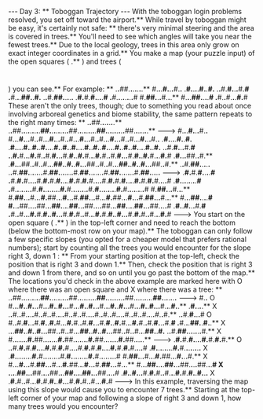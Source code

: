 --- Day 3: ** Toboggan Trajectory ---
With the toboggan login problems resolved, you set off toward the airport.** While travel by toboggan might be easy, it's certainly not safe: ** there's
very minimal steering
and the area is covered in trees.** You'll need to see which angles will take you near the fewest trees.**
Due to the local geology, trees in this area only grow on exact integer coordinates in a grid.** You make a map (your puzzle input) of the open squares (
.**
) and trees (
#
) you can see.** For example: **
.**.**##.**.**.**.**.**.**.**
#.**.**.**#.**.**.**#.**.**
.**#.**.**.**.**#.**.**#.**
.**.**#.**#.**.**.**#.**#
.**#.**.**.**##.**.**#.**
.**.**#.**##.**.**.**.**.**
.**#.**#.**#.**.**.**.**#
.**#.**.**.**.**.**.**.**.**#
#.**##.**.**.**#.**.**.**
#.**.**.**##.**.**.**.**#
.**#.**.**#.**.**.**#.**#
These aren't the only trees, though; due to something you read about once involving arboreal genetics and biome stability, the same pattern repeats to the right many times: **
.**.**##.**.**.**.**.**.**.**
.**.**##.**.**.**.**.**.**.**.**.**##.**.**.**.**.**.**.**.**.**##.**.**.**.**.**.**.**.**.**##.**.**.**.**.**.**.**.**.**##.**.**.**.**.**.**.**  --->
#.**.**.**#.**.**.**#.**.**
#.**.**.**#.**.**.**#.**.**#.**.**.**#.**.**.**#.**.**#.**.**.**#.**.**.**#.**.**#.**.**.**#.**.**.**#.**.**#.**.**.**#.**.**.**#.**.**
.**#.**.**.**.**#.**.**#.**
.**#.**.**.**.**#.**.**#.**.**#.**.**.**.**#.**.**#.**.**#.**.**.**.**#.**.**#.**.**#.**.**.**.**#.**.**#.**.**#.**.**.**.**#.**.**#.**
.**.**#.**#.**.**.**#.**#
.**.**#.**#.**.**.**#.**#.**.**#.**#.**.**.**#.**#.**.**#.**#.**.**.**#.**#.**.**#.**#.**.**.**#.**#.**.**#.**#.**.**.**#.**#
.**#.**.**.**##.**.**#.**
.**#.**.**.**##.**.**#.**.**#.**.**.**##.**.**#.**.**#.**.**.**##.**.**#.**.**#.**.**.**##.**.**#.**.**#.**.**.**##.**.**#.**
.**.**#.**##.**.**.**.**.**
.**.**#.**##.**.**.**.**.**.**.**#.**##.**.**.**.**.**.**.**#.**##.**.**.**.**.**.**.**#.**##.**.**.**.**.**.**.**#.**##.**.**.**.**.**  --->
.**#.**#.**#.**.**.**.**#
.**#.**#.**#.**.**.**.**#.**#.**#.**#.**.**.**.**#.**#.**#.**#.**.**.**.**#.**#.**#.**#.**.**.**.**#.**#.**#.**#.**.**.**.**#
.**#.**.**.**.**.**.**.**.**#
.**#.**.**.**.**.**.**.**.**#.**#.**.**.**.**.**.**.**.**#.**#.**.**.**.**.**.**.**.**#.**#.**.**.**.**.**.**.**.**#.**#.**.**.**.**.**.**.**.**#
#.**##.**.**.**#.**.**.**
#.**##.**.**.**#.**.**.**#.**##.**.**.**#.**.**.**#.**##.**.**.**#.**.**.**#.**##.**.**.**#.**.**.**#.**##.**.**.**#.**.**.**
#.**.**.**##.**.**.**.**#
#.**.**.**##.**.**.**.**##.**.**.**##.**.**.**.**##.**.**.**##.**.**.**.**##.**.**.**##.**.**.**.**##.**.**.**##.**.**.**.**#
.**#.**.**#.**.**.**#.**#
.**#.**.**#.**.**.**#.**#.**#.**.**#.**.**.**#.**#.**#.**.**#.**.**.**#.**#.**#.**.**#.**.**.**#.**#.**#.**.**#.**.**.**#.**#  --->
You start on the open square (
.**
) in the top-left corner and need to reach the bottom (below the bottom-most row on your map).**
The toboggan can only follow a few specific slopes (you opted for a cheaper model that prefers rational numbers); start by
counting all the trees
you would encounter for the slope
right 3, down 1
: **
From your starting position at the top-left, check the position that is right 3 and down 1.** Then, check the position that is right 3 and down 1 from there, and so on until you go past the bottom of the map.**
The locations you'd check in the above example are marked here with
O
where there was an open square and
X
where there was a tree: **
.**.**##.**.**.**.**.**.**.**.**.**##.**.**.**.**.**.**.**.**.**##.**.**.**.**.**.**.**.**.**##.**.**.**.**.**.**.**.**.**##.**.**.**.**.**.**.**.**.**##.**.**.**.**.**.**.**  --->
#.**.**
O
#.**.**.**#.**.**#.**.**.**#.**.**.**#.**.**#.**.**.**#.**.**.**#.**.**#.**.**.**#.**.**.**#.**.**#.**.**.**#.**.**.**#.**.**#.**.**.**#.**.**.**#.**.**
.**#.**.**.**.**
X
.**.**#.**.**#.**.**.**.**#.**.**#.**.**#.**.**.**.**#.**.**#.**.**#.**.**.**.**#.**.**#.**.**#.**.**.**.**#.**.**#.**.**#.**.**.**.**#.**.**#.**
.**.**#.**#.**.**.**#
O
#.**.**#.**#.**.**.**#.**#.**.**#.**#.**.**.**#.**#.**.**#.**#.**.**.**#.**#.**.**#.**#.**.**.**#.**#.**.**#.**#.**.**.**#.**#
.**#.**.**.**##.**.**#.**.**
X
.**.**.**##.**.**#.**.**#.**.**.**##.**.**#.**.**#.**.**.**##.**.**#.**.**#.**.**.**##.**.**#.**.**#.**.**.**##.**.**#.**
.**.**#.**##.**.**.**.**.**.**.**#.**
X
#.**.**.**.**.**.**.**#.**##.**.**.**.**.**.**.**#.**##.**.**.**.**.**.**.**#.**##.**.**.**.**.**.**.**#.**##.**.**.**.**.**  --->
.**#.**#.**#.**.**.**.**#.**#.**#.**#.**
O
.**.**#.**#.**#.**#.**.**.**.**#.**#.**#.**#.**.**.**.**#.**#.**#.**#.**.**.**.**#.**#.**#.**#.**.**.**.**#
.**#.**.**.**.**.**.**.**.**#.**#.**.**.**.**.**.**.**.**
X
.**#.**.**.**.**.**.**.**.**#.**#.**.**.**.**.**.**.**.**#.**#.**.**.**.**.**.**.**.**#.**#.**.**.**.**.**.**.**.**#
#.**##.**.**.**#.**.**.**#.**##.**.**.**#.**.**.**#.**
X
#.**.**.**#.**.**.**#.**##.**.**.**#.**.**.**#.**##.**.**.**#.**.**.**#.**##.**.**.**#.**.**.**
#.**.**.**##.**.**.**.**##.**.**.**##.**.**.**.**##.**.**.**#
X
.**.**.**.**##.**.**.**##.**.**.**.**##.**.**.**##.**.**.**.**##.**.**.**##.**.**.**.**#
.**#.**.**#.**.**.**#.**#.**#.**.**#.**.**.**#.**#.**#.**.**#.**.**.**
X
.**#.**#.**.**#.**.**.**#.**#.**#.**.**#.**.**.**#.**#.**#.**.**#.**.**.**#.**#  --->
In this example, traversing the map using this slope would cause you to encounter
7
trees.**
Starting at the top-left corner of your map and following a slope of right 3 and down 1,
how many trees would you encounter?
